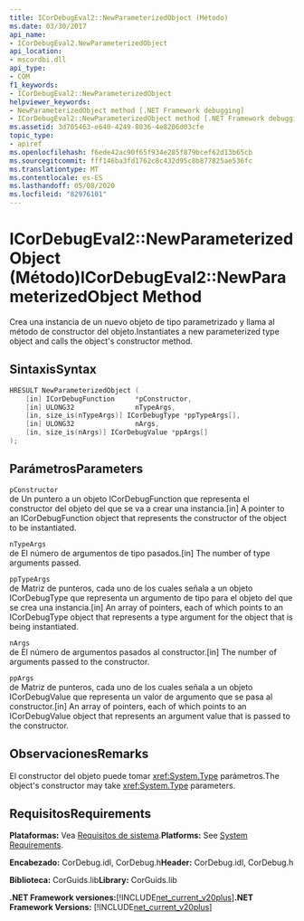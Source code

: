```yaml
---
title: ICorDebugEval2::NewParameterizedObject (Método)
ms.date: 03/30/2017
api_name:
- ICorDebugEval2.NewParameterizedObject
api_location:
- mscordbi.dll
api_type:
- COM
f1_keywords:
- ICorDebugEval2::NewParameterizedObject
helpviewer_keywords:
- NewParameterizedObject method [.NET Framework debugging]
- ICorDebugEval2::NewParameterizedObject method [.NET Framework debugging]
ms.assetid: 3d705463-e640-4249-8036-4e8206d03cfe
topic_type:
- apiref
ms.openlocfilehash: f6ede42ac90f65f934e285f879bcef62d13b65cb
ms.sourcegitcommit: fff146ba3fd1762c8c432d95c8b877825ae536fc
ms.translationtype: MT
ms.contentlocale: es-ES
ms.lasthandoff: 05/08/2020
ms.locfileid: "82976101"
---
```

# <a name="icordebugeval2newparameterizedobject-method"></a><span data-ttu-id="06396-102">ICorDebugEval2::NewParameterizedObject (Método)</span><span class="sxs-lookup"><span data-stu-id="06396-102">ICorDebugEval2::NewParameterizedObject Method</span></span>
<span data-ttu-id="06396-103">Crea una instancia de un nuevo objeto de tipo parametrizado y llama al método de constructor del objeto.</span><span class="sxs-lookup"><span data-stu-id="06396-103">Instantiates a new parameterized type object and calls the object's constructor method.</span></span>  
  
## <a name="syntax"></a><span data-ttu-id="06396-104">Sintaxis</span><span class="sxs-lookup"><span data-stu-id="06396-104">Syntax</span></span>  
  
```cpp  
HRESULT NewParameterizedObject (  
    [in] ICorDebugFunction     *pConstructor,  
    [in] ULONG32               nTypeArgs,  
    [in, size_is(nTypeArgs)] ICorDebugType *ppTypeArgs[],  
    [in] ULONG32               nArgs,  
    [in, size_is(nArgs)] ICorDebugValue *ppArgs[]  
);  
```  
  
## <a name="parameters"></a><span data-ttu-id="06396-105">Parámetros</span><span class="sxs-lookup"><span data-stu-id="06396-105">Parameters</span></span>  
 `pConstructor`  
 <span data-ttu-id="06396-106">de Un puntero a un objeto ICorDebugFunction que representa el constructor del objeto del que se va a crear una instancia.</span><span class="sxs-lookup"><span data-stu-id="06396-106">[in] A pointer to an ICorDebugFunction object that represents the constructor of the object to be instantiated.</span></span>  
  
 `nTypeArgs`  
 <span data-ttu-id="06396-107">de El número de argumentos de tipo pasados.</span><span class="sxs-lookup"><span data-stu-id="06396-107">[in] The number of type arguments passed.</span></span>  
  
 `ppTypeArgs`  
 <span data-ttu-id="06396-108">de Matriz de punteros, cada uno de los cuales señala a un objeto ICorDebugType que representa un argumento de tipo para el objeto del que se crea una instancia.</span><span class="sxs-lookup"><span data-stu-id="06396-108">[in] An array of pointers, each of which points to an ICorDebugType object that represents a type argument for the object that is being instantiated.</span></span>  
  
 `nArgs`  
 <span data-ttu-id="06396-109">de El número de argumentos pasados al constructor.</span><span class="sxs-lookup"><span data-stu-id="06396-109">[in] The number of arguments passed to the constructor.</span></span>  
  
 `ppArgs`  
 <span data-ttu-id="06396-110">de Matriz de punteros, cada uno de los cuales señala a un objeto ICorDebugValue que representa un valor de argumento que se pasa al constructor.</span><span class="sxs-lookup"><span data-stu-id="06396-110">[in] An array of pointers, each of which points to an ICorDebugValue object that represents an argument value that is passed to the constructor.</span></span>  
  
## <a name="remarks"></a><span data-ttu-id="06396-111">Observaciones</span><span class="sxs-lookup"><span data-stu-id="06396-111">Remarks</span></span>  
 <span data-ttu-id="06396-112">El constructor del objeto puede tomar <xref:System.Type> parámetros.</span><span class="sxs-lookup"><span data-stu-id="06396-112">The object's constructor may take <xref:System.Type> parameters.</span></span>  
  
## <a name="requirements"></a><span data-ttu-id="06396-113">Requisitos</span><span class="sxs-lookup"><span data-stu-id="06396-113">Requirements</span></span>  
 <span data-ttu-id="06396-114">**Plataformas:** Vea [Requisitos de sistema](../../get-started/system-requirements.md).</span><span class="sxs-lookup"><span data-stu-id="06396-114">**Platforms:** See [System Requirements](../../get-started/system-requirements.md).</span></span>  
  
 <span data-ttu-id="06396-115">**Encabezado:** CorDebug.idl, CorDebug.h</span><span class="sxs-lookup"><span data-stu-id="06396-115">**Header:** CorDebug.idl, CorDebug.h</span></span>  
  
 <span data-ttu-id="06396-116">**Biblioteca:** CorGuids.lib</span><span class="sxs-lookup"><span data-stu-id="06396-116">**Library:** CorGuids.lib</span></span>  
  
 <span data-ttu-id="06396-117">**.NET Framework versiones:**[!INCLUDE[net_current_v20plus](../../../../includes/net-current-v20plus-md.md)]</span><span class="sxs-lookup"><span data-stu-id="06396-117">**.NET Framework Versions:** [!INCLUDE[net_current_v20plus](../../../../includes/net-current-v20plus-md.md)]</span></span>
